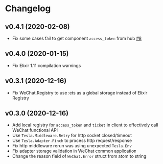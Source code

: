 # Changelog

## v0.4.1 (2020-02-08)

* Fix some cases fail to get component `access_token` from hub [#8](https://github.com/edragonconnect/elixir_wechat/pull/8)

## v0.4.0 (2020-01-15)

* Fix Elixir 1.11 compilation warnings

## v0.3.1 (2020-12-16)

* Fix WeChat.Registry to use :ets as a global storage instead of Elixir Registry

## v0.3.0 (2020-12-16)

* Add local registry for `access_token` and `ticket` in client to effectively call WeChat functional API
* Use `Tesla.Middleware.Retry` for http socket closed/timeout
* Use `Tesla.Adapter.Finch` to process http request/response
* Fix http middleware rerun was using unexpected `Tesla.Env`
* Fix adapter storage validation in WeChat common application
* Change the reason field of `WeChat.Error` struct from atom to string
